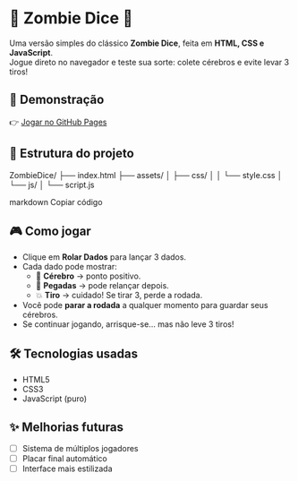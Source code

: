 # 🧟 Zombie Dice 🎲

Uma versão simples do clássico **Zombie Dice**, feita em **HTML, CSS e JavaScript**.  
Jogue direto no navegador e teste sua sorte: colete cérebros e evite levar 3 tiros!

## 🚀 Demonstração
👉 [Jogar no GitHub Pages](https://henriquedu.github.io/ZombieDice/)

## 📂 Estrutura do projeto
ZombieDice/
├── index.html
├── assets/
│ ├── css/
│ │ └── style.css
│ └── js/
│ └── script.js

markdown
Copiar código

## 🎮 Como jogar
- Clique em **Rolar Dados** para lançar 3 dados.
- Cada dado pode mostrar:
  - 🧠 **Cérebro** → ponto positivo.
  - 👣 **Pegadas** → pode relançar depois.
  - 💥 **Tiro** → cuidado! Se tirar 3, perde a rodada.
- Você pode **parar a rodada** a qualquer momento para guardar seus cérebros.
- Se continuar jogando, arrisque-se... mas não leve 3 tiros!

## 🛠️ Tecnologias usadas
- HTML5  
- CSS3  
- JavaScript (puro)

## ✨ Melhorias futuras
- [ ] Sistema de múltiplos jogadores  
- [ ] Placar final automático  
- [ ] Interface mais estilizada  
